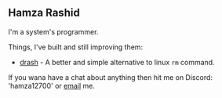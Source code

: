 ## Hamza Rashid

I'm a system's programmer.

Things, I've built and still improving them:

- [drash](https://github.com/hamza12700/drash) - A better and simple alternative to linux `rm` command.

If you wana have a chat about anything then hit me on Discord: 'hamza12700' or [email](mailto:c44help@gmail.com) me.
